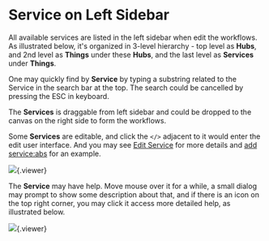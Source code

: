 # Service on Left Sidebar

All available services are listed in the left sidebar when edit the workflows. As illustrated below, it's organized in 3-level hierarchy - top level as **Hubs**, and 2nd level as **Things** under these **Hubs**, and the last level as **Services** under **Things**.

One may quickly find by **Service** by typing a substring related to the Service in the search bar at the top. The search could be cancelled by pressing the ESC in keyboard.

The **Services** is draggable from left sidebar and could be dropped to the canvas on the right side to form the workflows.

Some **Services** are editable, and click the `</>` adjacent to it would enter the edit user interface. And you may see [Edit Service](#getstarted/advanced/edit_service) for more details and  [add service:abs](#getstarted/example/add_service) for an example.

![](./doc/pic/advanced/use_service/left_sidebar.png){.viewer}


The **Service** may have help. Move mouse over it for a while, a small dialog may prompt to show some description about that, and if there is an icon on the top right corner, you may click it access more detailed help, as illustrated below.

![](./doc/pic/advanced/use_service/help.png){.viewer}
